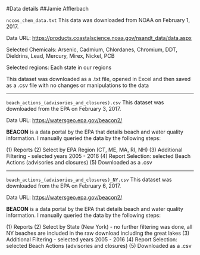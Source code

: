 #Data details
##Jamie Afflerbach

`nccos_chem_data.txt`
This data was downloaded from NOAA on February 1, 2017.

Data URL: https://products.coastalscience.noaa.gov/nsandt_data/data.aspx

Selected Chemicals: 
Arsenic, Cadmium, Chlordanes, Chromium, DDT, Dieldrins, Lead, Mercury, Mirex, Nickel, PCB

Selected regions:
Each state in our regions

This dataset was downloaded as a .txt file, opened in Excel and then saved as a .csv file with no changes or manipulations to the data

***

`beach_actions_(advisories_and_closures).csv`
This dataset was downloaded from the EPA on February 3, 2017.

Data URL: https://watersgeo.epa.gov/beacon2/

**BEACON** is a data portal by the EPA that details beach and water quality information. I manually queried the data by the following steps:

(1) Reports
(2) Select by EPA Region (CT, ME, MA, RI, NH)
(3) Additional Filtering - selected years 2005 - 2016
(4) Report Selection: selected Beach Actions (advisories and closures)
(5) Downloaded as a .csv

***

`beach_actions_(advisories_and_closures)_NY.csv`
This dataset was downloaded from the EPA on February 6, 2017.

Data URL: https://watersgeo.epa.gov/beacon2/

**BEACON** is a data portal by the EPA that details beach and water quality information. I manually queried the data by the following steps:

(1) Reports
(2) Select by State (New York) - no further filtering was done, all NY beaches are included in the raw download including the great lakes
(3) Additional Filtering - selected years 2005 - 2016
(4) Report Selection: selected Beach Actions (advisories and closures)
(5) Downloaded as a .csv